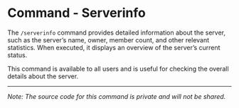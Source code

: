 # Command - Serverinfo

The `/serverinfo` command provides detailed information about the server, such as the server’s name, owner, member count, and other relevant statistics. When executed, it displays an overview of the server’s current status.

This command is available to all users and is useful for checking the overall details about the server.

---

*Note: The source code for this command is private and will not be shared.*

<!-- 📄 Last edited by SyntexDev -->
